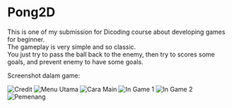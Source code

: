 # Pong2D
This is one of my submission for Dicoding course about developing  games for beginner.<br>
The gameplay is very simple and so classic.<br>
You just try to pass the ball back to the enemy, then try to scores some goals, and prevent enemy to have some goals.<br>
 
 
 Screenshot dalam game:
 
![Credit](https://github.com/alexivaner/Pong2D-Covid19-Series/blob/master/Screenshots/Credit.png)
![Menu Utama](https://github.com/alexivaner/Pong2D-Covid19-Series/blob/master/Screenshots/Menu%20Utama.png)
![Cara Main](https://github.com/alexivaner/Pong2D-Covid19-Series/blob/master/Screenshots/Cara%20Main.png)
![In Game 1](https://github.com/alexivaner/Pong2D-Covid19-Series/blob/master/Screenshots/In%20Game%201.png)
![In Game 2](https://github.com/alexivaner/Pong2D-Covid19-Series/blob/master/Screenshots/In%20Game%202.png)
![Pemenang](https://github.com/alexivaner/Pong2D-Covid19-Series/blob/master/Screenshots/Pemenang.PNG)







